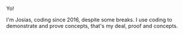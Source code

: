Yo!

I'm Josias, coding since 2016, despite some breaks. I use coding to demonstrate and prove concepts, that's my deal, proof and concepts.
